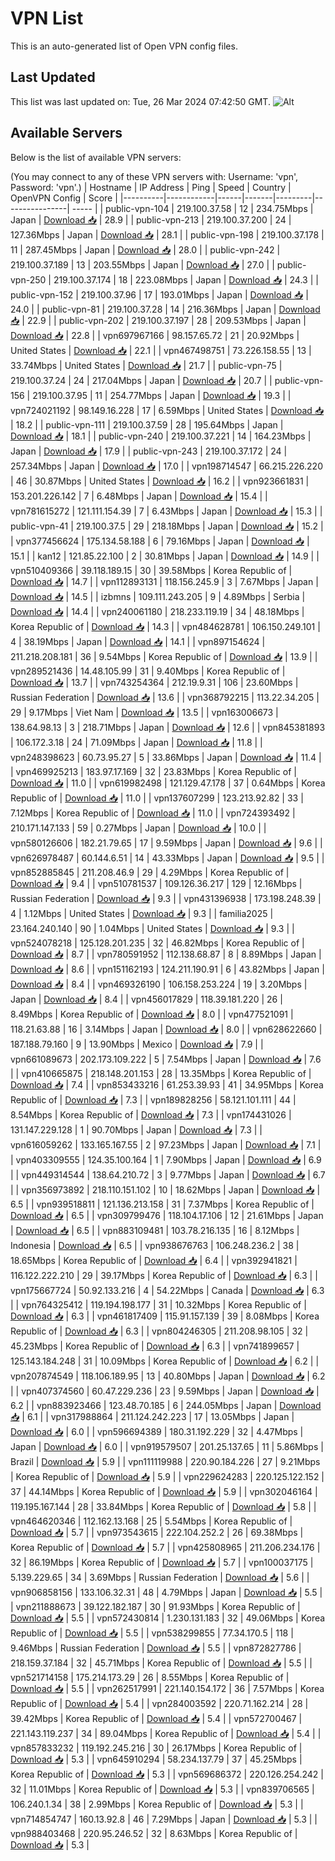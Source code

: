 # VPN List

This is an auto-generated list of Open VPN config files.

## Last Updated

This list was last updated on: Tue, 26 Mar 2024 07:42:50 GMT.
![Alt](https://repobeats.axiom.co/api/embed/186b98318ef1479477931607c1ad7d823f12451f.svg "Repobeats analytics image")

## Available Servers

Below is the list of available VPN servers:

(You may connect to any of these VPN servers with: Username: 'vpn', Password: 'vpn'.)
| Hostname | IP Address | Ping | Speed | Country | OpenVPN Config | Score |
|----------|------------|------|-------|---------|----------------| ----- |
| public-vpn-104 | 219.100.37.58 | 12 | 234.75Mbps | Japan | [Download 📥](./configs/server_0_JP.ovpn) | 28.9 |
| public-vpn-213 | 219.100.37.200 | 24 | 127.36Mbps | Japan | [Download 📥](./configs/server_1_JP.ovpn) | 28.1 |
| public-vpn-198 | 219.100.37.178 | 11 | 287.45Mbps | Japan | [Download 📥](./configs/server_2_JP.ovpn) | 28.0 |
| public-vpn-242 | 219.100.37.189 | 13 | 203.55Mbps | Japan | [Download 📥](./configs/server_3_JP.ovpn) | 27.0 |
| public-vpn-250 | 219.100.37.174 | 18 | 223.08Mbps | Japan | [Download 📥](./configs/server_4_JP.ovpn) | 24.3 |
| public-vpn-152 | 219.100.37.96 | 17 | 193.01Mbps | Japan | [Download 📥](./configs/server_5_JP.ovpn) | 24.0 |
| public-vpn-81 | 219.100.37.28 | 14 | 216.36Mbps | Japan | [Download 📥](./configs/server_6_JP.ovpn) | 22.9 |
| public-vpn-202 | 219.100.37.197 | 28 | 209.53Mbps | Japan | [Download 📥](./configs/server_7_JP.ovpn) | 22.8 |
| vpn697967166 | 98.157.65.72 | 21 | 20.92Mbps | United States | [Download 📥](./configs/server_8_US.ovpn) | 22.1 |
| vpn467498751 | 73.226.158.55 | 13 | 33.74Mbps | United States | [Download 📥](./configs/server_9_US.ovpn) | 21.7 |
| public-vpn-75 | 219.100.37.24 | 24 | 217.04Mbps | Japan | [Download 📥](./configs/server_10_JP.ovpn) | 20.7 |
| public-vpn-156 | 219.100.37.95 | 11 | 254.77Mbps | Japan | [Download 📥](./configs/server_11_JP.ovpn) | 19.3 |
| vpn724021192 | 98.149.16.228 | 17 | 6.59Mbps | United States | [Download 📥](./configs/server_12_US.ovpn) | 18.2 |
| public-vpn-111 | 219.100.37.59 | 28 | 195.64Mbps | Japan | [Download 📥](./configs/server_13_JP.ovpn) | 18.1 |
| public-vpn-240 | 219.100.37.221 | 14 | 164.23Mbps | Japan | [Download 📥](./configs/server_14_JP.ovpn) | 17.9 |
| public-vpn-243 | 219.100.37.172 | 24 | 257.34Mbps | Japan | [Download 📥](./configs/server_15_JP.ovpn) | 17.0 |
| vpn198714547 | 66.215.226.220 | 46 | 30.87Mbps | United States | [Download 📥](./configs/server_16_US.ovpn) | 16.2 |
| vpn923661831 | 153.201.226.142 | 7 | 6.48Mbps | Japan | [Download 📥](./configs/server_17_JP.ovpn) | 15.4 |
| vpn781615272 | 121.111.154.39 | 7 | 6.43Mbps | Japan | [Download 📥](./configs/server_18_JP.ovpn) | 15.3 |
| public-vpn-41 | 219.100.37.5 | 29 | 218.18Mbps | Japan | [Download 📥](./configs/server_19_JP.ovpn) | 15.2 |
| vpn377456624 | 175.134.58.188 | 6 | 79.16Mbps | Japan | [Download 📥](./configs/server_20_JP.ovpn) | 15.1 |
| kan12 | 121.85.22.100 | 2 | 30.81Mbps | Japan | [Download 📥](./configs/server_21_JP.ovpn) | 14.9 |
| vpn510409366 | 39.118.189.15 | 30 | 39.58Mbps | Korea Republic of | [Download 📥](./configs/server_22_KR.ovpn) | 14.7 |
| vpn112893131 | 118.156.245.9 | 3 | 7.67Mbps | Japan | [Download 📥](./configs/server_23_JP.ovpn) | 14.5 |
| izbmns | 109.111.243.205 | 9 | 4.89Mbps | Serbia | [Download 📥](./configs/server_24_RS.ovpn) | 14.4 |
| vpn240061180 | 218.233.119.19 | 34 | 48.18Mbps | Korea Republic of | [Download 📥](./configs/server_25_KR.ovpn) | 14.3 |
| vpn484628781 | 106.150.249.101 | 4 | 38.19Mbps | Japan | [Download 📥](./configs/server_26_JP.ovpn) | 14.1 |
| vpn897154624 | 211.218.208.181 | 36 | 9.54Mbps | Korea Republic of | [Download 📥](./configs/server_27_KR.ovpn) | 13.9 |
| vpn289521436 | 14.48.105.99 | 31 | 9.40Mbps | Korea Republic of | [Download 📥](./configs/server_28_KR.ovpn) | 13.7 |
| vpn743254364 | 212.19.9.31 | 106 | 23.60Mbps | Russian Federation | [Download 📥](./configs/server_29_RU.ovpn) | 13.6 |
| vpn368792215 | 113.22.34.205 | 29 | 9.17Mbps | Viet Nam | [Download 📥](./configs/server_30_VN.ovpn) | 13.5 |
| vpn163006673 | 138.64.98.13 | 3 | 218.71Mbps | Japan | [Download 📥](./configs/server_31_JP.ovpn) | 12.6 |
| vpn845381893 | 106.172.3.18 | 24 | 71.09Mbps | Japan | [Download 📥](./configs/server_32_JP.ovpn) | 11.8 |
| vpn248398623 | 60.73.95.27 | 5 | 33.86Mbps | Japan | [Download 📥](./configs/server_33_JP.ovpn) | 11.4 |
| vpn469925213 | 183.97.17.169 | 32 | 23.83Mbps | Korea Republic of | [Download 📥](./configs/server_34_KR.ovpn) | 11.0 |
| vpn619982498 | 121.129.47.178 | 37 | 0.64Mbps | Korea Republic of | [Download 📥](./configs/server_35_KR.ovpn) | 11.0 |
| vpn137607299 | 123.213.92.82 | 33 | 7.12Mbps | Korea Republic of | [Download 📥](./configs/server_36_KR.ovpn) | 11.0 |
| vpn724393492 | 210.171.147.133 | 59 | 0.27Mbps | Japan | [Download 📥](./configs/server_37_JP.ovpn) | 10.0 |
| vpn580126606 | 182.21.79.65 | 17 | 9.59Mbps | Japan | [Download 📥](./configs/server_38_JP.ovpn) | 9.6 |
| vpn626978487 | 60.144.6.51 | 14 | 43.33Mbps | Japan | [Download 📥](./configs/server_39_JP.ovpn) | 9.5 |
| vpn852885845 | 211.208.46.9 | 29 | 4.29Mbps | Korea Republic of | [Download 📥](./configs/server_40_KR.ovpn) | 9.4 |
| vpn510781537 | 109.126.36.217 | 129 | 12.16Mbps | Russian Federation | [Download 📥](./configs/server_41_RU.ovpn) | 9.3 |
| vpn431396938 | 173.198.248.39 | 4 | 1.12Mbps | United States | [Download 📥](./configs/server_42_US.ovpn) | 9.3 |
| familia2025 | 23.164.240.140 | 90 | 1.04Mbps | United States | [Download 📥](./configs/server_43_US.ovpn) | 9.3 |
| vpn524078218 | 125.128.201.235 | 32 | 46.82Mbps | Korea Republic of | [Download 📥](./configs/server_44_KR.ovpn) | 8.7 |
| vpn780591952 | 112.138.68.87 | 8 | 8.89Mbps | Japan | [Download 📥](./configs/server_45_JP.ovpn) | 8.6 |
| vpn151162193 | 124.211.190.91 | 6 | 43.82Mbps | Japan | [Download 📥](./configs/server_46_JP.ovpn) | 8.4 |
| vpn469326190 | 106.158.253.224 | 19 | 3.20Mbps | Japan | [Download 📥](./configs/server_47_JP.ovpn) | 8.4 |
| vpn456017829 | 118.39.181.220 | 26 | 8.49Mbps | Korea Republic of | [Download 📥](./configs/server_48_KR.ovpn) | 8.0 |
| vpn477521091 | 118.21.63.88 | 16 | 3.14Mbps | Japan | [Download 📥](./configs/server_49_JP.ovpn) | 8.0 |
| vpn628622660 | 187.188.79.160 | 9 | 13.90Mbps | Mexico | [Download 📥](./configs/server_50_MX.ovpn) | 7.9 |
| vpn661089673 | 202.173.109.222 | 5 | 7.54Mbps | Japan | [Download 📥](./configs/server_51_JP.ovpn) | 7.6 |
| vpn410665875 | 218.148.201.153 | 28 | 13.35Mbps | Korea Republic of | [Download 📥](./configs/server_52_KR.ovpn) | 7.4 |
| vpn853433216 | 61.253.39.93 | 41 | 34.95Mbps | Korea Republic of | [Download 📥](./configs/server_53_KR.ovpn) | 7.3 |
| vpn189828256 | 58.121.101.111 | 44 | 8.54Mbps | Korea Republic of | [Download 📥](./configs/server_54_KR.ovpn) | 7.3 |
| vpn174431026 | 131.147.229.128 | 1 | 90.70Mbps | Japan | [Download 📥](./configs/server_55_JP.ovpn) | 7.3 |
| vpn616059262 | 133.165.167.55 | 2 | 97.23Mbps | Japan | [Download 📥](./configs/server_56_JP.ovpn) | 7.1 |
| vpn403309555 | 124.35.100.164 | 1 | 7.90Mbps | Japan | [Download 📥](./configs/server_57_JP.ovpn) | 6.9 |
| vpn449314544 | 138.64.210.72 | 3 | 9.77Mbps | Japan | [Download 📥](./configs/server_58_JP.ovpn) | 6.7 |
| vpn356973892 | 218.110.151.102 | 10 | 18.62Mbps | Japan | [Download 📥](./configs/server_59_JP.ovpn) | 6.5 |
| vpn939518811 | 121.136.213.158 | 31 | 7.37Mbps | Korea Republic of | [Download 📥](./configs/server_60_KR.ovpn) | 6.5 |
| vpn309799476 | 118.104.17.106 | 12 | 21.61Mbps | Japan | [Download 📥](./configs/server_61_JP.ovpn) | 6.5 |
| vpn883109481 | 103.78.216.135 | 16 | 8.12Mbps | Indonesia | [Download 📥](./configs/server_62_ID.ovpn) | 6.5 |
| vpn938676763 | 106.248.236.2 | 38 | 18.65Mbps | Korea Republic of | [Download 📥](./configs/server_63_KR.ovpn) | 6.4 |
| vpn392941821 | 116.122.222.210 | 29 | 39.17Mbps | Korea Republic of | [Download 📥](./configs/server_64_KR.ovpn) | 6.3 |
| vpn175667724 | 50.92.133.216 | 4 | 54.22Mbps | Canada | [Download 📥](./configs/server_65_CA.ovpn) | 6.3 |
| vpn764325412 | 119.194.198.177 | 31 | 10.32Mbps | Korea Republic of | [Download 📥](./configs/server_66_KR.ovpn) | 6.3 |
| vpn461817409 | 115.91.157.139 | 39 | 8.08Mbps | Korea Republic of | [Download 📥](./configs/server_67_KR.ovpn) | 6.3 |
| vpn804246305 | 211.208.98.105 | 32 | 45.23Mbps | Korea Republic of | [Download 📥](./configs/server_68_KR.ovpn) | 6.3 |
| vpn741899657 | 125.143.184.248 | 31 | 10.09Mbps | Korea Republic of | [Download 📥](./configs/server_69_KR.ovpn) | 6.2 |
| vpn207874549 | 118.106.189.95 | 13 | 40.80Mbps | Japan | [Download 📥](./configs/server_70_JP.ovpn) | 6.2 |
| vpn407374560 | 60.47.229.236 | 23 | 9.59Mbps | Japan | [Download 📥](./configs/server_71_JP.ovpn) | 6.2 |
| vpn883923466 | 123.48.70.185 | 6 | 244.05Mbps | Japan | [Download 📥](./configs/server_72_JP.ovpn) | 6.1 |
| vpn317988864 | 211.124.242.223 | 17 | 13.05Mbps | Japan | [Download 📥](./configs/server_73_JP.ovpn) | 6.0 |
| vpn596694389 | 180.31.192.229 | 32 | 4.47Mbps | Japan | [Download 📥](./configs/server_74_JP.ovpn) | 6.0 |
| vpn919579507 | 201.25.137.65 | 11 | 5.86Mbps | Brazil | [Download 📥](./configs/server_75_BR.ovpn) | 5.9 |
| vpn111119988 | 220.90.184.226 | 27 | 9.21Mbps | Korea Republic of | [Download 📥](./configs/server_76_KR.ovpn) | 5.9 |
| vpn229624283 | 220.125.122.152 | 37 | 44.14Mbps | Korea Republic of | [Download 📥](./configs/server_77_KR.ovpn) | 5.9 |
| vpn302046164 | 119.195.167.144 | 28 | 33.84Mbps | Korea Republic of | [Download 📥](./configs/server_78_KR.ovpn) | 5.8 |
| vpn464620346 | 112.162.13.168 | 25 | 5.54Mbps | Korea Republic of | [Download 📥](./configs/server_79_KR.ovpn) | 5.7 |
| vpn973543615 | 222.104.252.2 | 26 | 69.38Mbps | Korea Republic of | [Download 📥](./configs/server_80_KR.ovpn) | 5.7 |
| vpn425808965 | 211.206.234.176 | 32 | 86.19Mbps | Korea Republic of | [Download 📥](./configs/server_81_KR.ovpn) | 5.7 |
| vpn100037175 | 5.139.229.65 | 34 | 3.69Mbps | Russian Federation | [Download 📥](./configs/server_82_RU.ovpn) | 5.6 |
| vpn906858156 | 133.106.32.31 | 48 | 4.79Mbps | Japan | [Download 📥](./configs/server_83_JP.ovpn) | 5.5 |
| vpn211888673 | 39.122.182.187 | 30 | 91.93Mbps | Korea Republic of | [Download 📥](./configs/server_84_KR.ovpn) | 5.5 |
| vpn572430814 | 1.230.131.183 | 32 | 49.06Mbps | Korea Republic of | [Download 📥](./configs/server_85_KR.ovpn) | 5.5 |
| vpn538299855 | 77.34.170.5 | 118 | 9.46Mbps | Russian Federation | [Download 📥](./configs/server_86_RU.ovpn) | 5.5 |
| vpn872827786 | 218.159.37.184 | 32 | 45.71Mbps | Korea Republic of | [Download 📥](./configs/server_87_KR.ovpn) | 5.5 |
| vpn521714158 | 175.214.173.29 | 26 | 8.55Mbps | Korea Republic of | [Download 📥](./configs/server_88_KR.ovpn) | 5.5 |
| vpn262517991 | 221.140.154.172 | 36 | 7.57Mbps | Korea Republic of | [Download 📥](./configs/server_89_KR.ovpn) | 5.4 |
| vpn284003592 | 220.71.162.214 | 28 | 39.42Mbps | Korea Republic of | [Download 📥](./configs/server_90_KR.ovpn) | 5.4 |
| vpn572700467 | 221.143.119.237 | 34 | 89.04Mbps | Korea Republic of | [Download 📥](./configs/server_91_KR.ovpn) | 5.4 |
| vpn857833232 | 119.192.245.216 | 30 | 26.17Mbps | Korea Republic of | [Download 📥](./configs/server_92_KR.ovpn) | 5.3 |
| vpn645910294 | 58.234.137.79 | 37 | 45.25Mbps | Korea Republic of | [Download 📥](./configs/server_93_KR.ovpn) | 5.3 |
| vpn569686372 | 220.126.254.242 | 32 | 11.01Mbps | Korea Republic of | [Download 📥](./configs/server_94_KR.ovpn) | 5.3 |
| vpn839706565 | 106.240.1.34 | 38 | 2.99Mbps | Korea Republic of | [Download 📥](./configs/server_95_KR.ovpn) | 5.3 |
| vpn714854747 | 160.13.92.8 | 46 | 7.29Mbps | Japan | [Download 📥](./configs/server_96_JP.ovpn) | 5.3 |
| vpn988403468 | 220.95.246.52 | 32 | 8.63Mbps | Korea Republic of | [Download 📥](./configs/server_97_KR.ovpn) | 5.3 |
